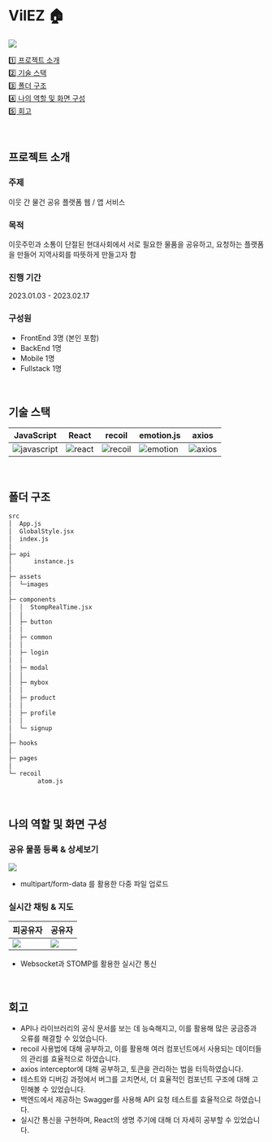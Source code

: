 # VilEZ 🏠
![](./preview_image/메인페이지.gif)

[1️⃣ 프로젝트 소개](#프로젝트-소개) <br />
[2️⃣ 기술 스택](#기술-스택) <br />
[3️⃣ 폴더 구조](#폴더-구조) <br />
[4️⃣ 나의 역할 및 화면 구성](#나의-역할-및-화면-구성) <br />
[5️⃣ 회고](#회고)

<br />

## 프로젝트 소개
### 주제
이웃 간 물건 공유 플랫폼 웹 / 앱 서비스
### 목적
이웃주민과 소통이 단절된 현대사회에서 서로 필요한 물품을 공유하고, 요청하는 플랫폼을 만들어 지역사회를 따뜻하게 만들고자 함
### 진행 기간
2023.01.03 - 2023.02.17
### 구성원
* FrontEnd 3명 (본인 포함)
* BackEnd 1명
* Mobile 1명
* Fullstack 1명
<br />

## 기술 스택
|JavaScript|React|recoil|emotion.js|axios|
|---|---|---|---|---|
|![javascript](https://user-images.githubusercontent.com/72495712/224549841-a910d8c0-1843-4680-8a0f-9ab1520998e8.png)|![react](https://user-images.githubusercontent.com/72495712/224549934-d0427153-3767-4c3d-bc47-3dd5cfae2d2d.png)|![recoil](https://user-images.githubusercontent.com/72495712/224549994-ca4d52a5-c455-4c6b-9062-acab0798c22a.png)|![emotion](https://user-images.githubusercontent.com/72495712/224550022-477cfb7a-c9a3-4666-b4b4-9f15e1775b59.png)|![axios](https://user-images.githubusercontent.com/72495712/224550044-9daafaeb-5859-4f5e-9098-81e6814f3e77.png)|
<br />

## 폴더 구조
```markdown
src
│  App.js
│  GlobalStyle.jsx
│  index.js
│  
├─ api
│      instance.js
│      
├─ assets
│  └─images
│          
├─ components
│  │  StompRealTime.jsx
│  │  
│  ├─ button
│  │      
│  ├─ common
│  │      
│  ├─ login
│  │      
│  ├─ modal
│  │      
│  ├─ mybox
│  │      
│  ├─ product
│  │      
│  ├─ profile
│  │      
│  └─ signup
│          
├─ hooks
│      
├─ pages
│      
└─ recoil
        atom.js
```
<br />

## 나의 역할 및 화면 구성

### 공유 물품 등록 & 상세보기
![](./preview_image/글등록.gif)
- multipart/form-data 를 활용한 다중 파일 업로드

### 실시간 채팅 & 지도
|피공유자|공유자|
|---|---|
|![](./preview_image/피공유자-예약.gif)|![](./preview_image/공유자-예약.gif)|

- Websocket과 STOMP를 활용한 실시간 통신
<br />

## 회고
- API나 라이브러리의 공식 문서를 보는 데 능숙해지고, 이를 활용해 많은 궁금증과 오류를 해결할 수 있었습니다.
- recoil 사용법에 대해 공부하고, 이를 활용해 여러 컴포넌트에서 사용되는 데이터들의 관리를 효율적으로 하였습니다.
- axios interceptor에 대해 공부하고, 토큰을 관리하는 법을 터득하였습니다.
- 테스트와 디버깅 과정에서 버그를 고치면서, 더 효율적인 컴포넌트 구조에 대해 고민해볼 수 있었습니다.
- 백엔드에서 제공하는 Swagger를 사용해 API 요청 테스트를 효율적으로 하였습니다.
- 실시간 통신을 구현하며, React의 생명 주기에 대해 더 자세히 공부할 수 있었습니다.
